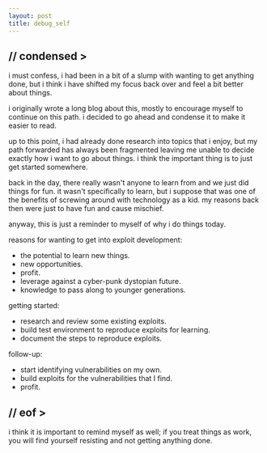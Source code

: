 ```yaml
---
layout: post
title: debug_self
---
```


## // condensed >

i must confess, i had been in a bit of a slump with wanting to get anything done, but i think i have shifted my focus back over and feel a bit better about things.

i originally wrote a long blog about this, mostly to encourage myself to continue on this path. i decided to go ahead and condense it to make it easier to read.

up to this point, i had already done research into topics that i enjoy, but my path forwarded has always been fragmented leaving me unable to decide exactly how i want to go about things. i think the important thing is to just get started somewhere.

back in the day, there really wasn't anyone to learn from and we just did things for fun. it wasn't specifically to learn, but i suppose that was one of the benefits of screwing around with technology as a kid. my reasons back then were just to have fun and cause mischief.

anyway, this is just a reminder to myself of why i do things today.

reasons for wanting to get into exploit development:

- the potential to learn new things.
- new opportunities.
- profit.
- leverage against a cyber-punk dystopian future.
- knowledge to pass along to younger generations.

getting started:

- research and review some existing exploits.
- build test environment to reproduce exploits for learning.
- document the steps to reproduce exploits.

follow-up:

- start identifying vulnerabilities on my own.
- build exploits for the vulnerabilities that I find.
- profit.

## // eof >

i think it is important to remind myself as well; if you treat things as work, you will find yourself resisting and not getting anything done.